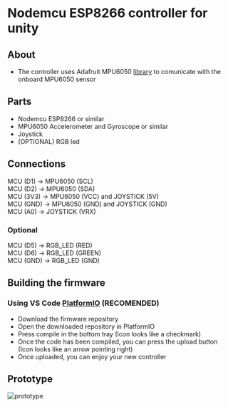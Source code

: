 [library]: https://github.com/adafruit/Adafruit_MPU6050
[PlatformIO]: https://platformio.org/

# Nodemcu ESP8266 controller for unity
## About
* The controller uses Adafruit MPU6050 [library] to comunicate with the onboard MPU6050 sensor

## Parts
* Nodemcu ESP8266 or similar
* MPU6050 Accelerometer and Gyroscope or similar
* Joystick
* (OPTIONAL) RGB led

## Connections
MCU (D1) -> MPU6050 (SCL) <br>
MCU (D2) -> MPU6050 (SDA) <br>
MCU (3V3) -> MPU6050 (VCC) and JOYSTICK (5V) <br>
MCU (GND) -> MPU6050 (GND) and JOYSTICK (GND) <br>
MCU (A0) -> JOYSTICK (VRX)

### Optional
MCU (D5) -> RGB_LED (RED) <br>
MCU (D6) -> RGB_LED (GREEN) <br>
MCU (GND) -> RGB_LED (GND) <br>

## Building the firmware
### Using VS Code [PlatformIO] (RECOMENDED)
* Download the firmware repository
* Open the downloaded repository in PlatformIO
* Press compile in the bottom tray (Icon looks like a checkmark)
* Once the code has been compiled, you can press the upload button (Icon looks like an arrow pointing right)
* Once uploaded, you can enjoy your new controller

## Prototype
![prototype](./images/prototype.png)
